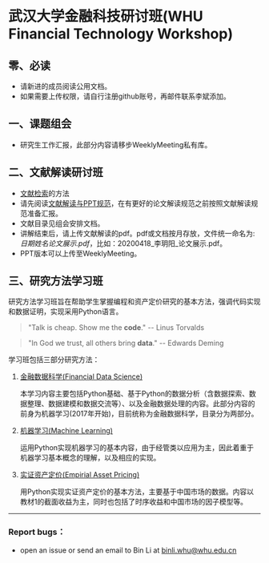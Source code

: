 # 武汉大学金融科技研讨班(WHU Financial Technology Workshop)

## 零、必读

- 请新进的成员阅读公用文档。
- 如果需要上传权限，请自行注册github账号，再邮件联系李斌添加。



## 一、课题组会

- 研究生工作汇报，此部分内容请移步WeeklyMeeting私有库。



## 二、文献解读研讨班

* [文献检索](00-公用文档/01-1-文献来源及检索技巧.pdf)的方法
* 请先阅读[文献解读与PPT规范](00-公用文档/02-1-文献解读PPT规范.md)，在有更好的论文解读规范之前按照文献解读规范准备汇报。
* 文献目录见组会安排文档。
* 讲解结束后，请上传文献解读的pdf。pdf或文档按月存放，文件统一命名为: *日期姓名论文展示.pdf*，比如：20200418_李玥阳_论文展示.pdf。
* PPT版本可以上传至WeeklyMeeting。


## 三、研究方法学习班

研究方法学习班旨在帮助学生掌握编程和资产定价研究的基本方法，强调代码实现和数据证明，实现采用Python语言。



> "Talk is cheap. Show me the **code**."   -- Linus Torvalds

> "In God we trust, all others bring **data**."   -- Edwards Deming



学习班包括三部分研究方法：

1. [金融数据科学(Financial Data Science)](10-研究方法学习班/11-金融数据科学/README.md)

   本学习内容主要包括Python基础、基于Python的数据分析（含数据探索、数据整理、数据建模和数据交流等）、以及金融数据处理的内容。此部分内容的前身为机器学习(2017年开始)，目前统称为金融数据科学，目录分为两部分。

2. [机器学习(Machine Learning)](10-研究方法学习班/12-机器学习/README.md)

   运用Python实现机器学习的基本内容，由于经管类以应用为主，因此着重于机器学习基本概念的理解，以及相应的实现。

3. [实证资产定价(Empirial Asset Pricing)](10-研究方法学习班/13-实证资产定价/README.md) 

   用Python实现实证资产定价的基本方法，主要基于中国市场的数据。内容以教材1的截面收益为主，同时也包括了时序收益和中国市场的因子模型等。

---

### Report bugs：

* open an issue or send an email to Bin Li at binli.whu@whu.edu.cn
